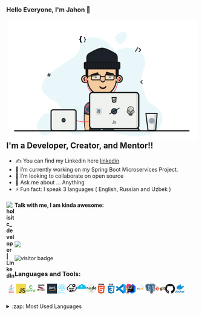 ### Hello Everyone, I'm Jahon  👋

 <img align="right" alt="GIF" src="https://github.com/jbozarov/jbozarov/blob/main/coding.gif?raw=true" width="500" height="320" />


## I'm a Developer, Creator, and Mentor!!
- ✍ You can find my Linkedin here [linkedin]
- 🔭 I’m currently working on my Spring Boot Microservices Project.
- 👯 I’m looking to collaborate on open source
- 💬 Ask me about ... Anything
- ⚡ Fun fact: I speak 3 languages ( English, Russian and Uzbek )


#### Talk with me, I am kinda awesome: [<img align="left" alt="holisitc_developer | LinkedIn" width="22px" src="https://cdn.jsdelivr.net/npm/simple-icons@v3/icons/linkedin.svg" />][linkedin]
<br />



 <br>
  <br>
  <br>
  <img src="https://github-readme-stats.vercel.app/api?username=jbozarov&show_icons=true&line_height=45&include_all_commits=true" />
  <br>
  <br>
  <img src="https://visitor-badge.laobi.icu/badge?page_id=jbozarov" alt="visitor badge"/>
  <br>
</div>

### Languages and Tools:


<img align="left" alt="JAVA" width="26px" src="https://github.com/jbozarov/jbozarov/blob/main/icons/java-original-wordmark.svg" />
<img align="left" alt="JavaScript" width="26px" src="https://raw.githubusercontent.com/github/explore/80688e429a7d4ef2fca1e82350fe8e3517d3494d/topics/javascript/javascript.png"/>
<img align="left" alt="Spring Boot" width="26px" src="https://github.com/jbozarov/jbozarov/blob/main/icons/spring-original-wordmark.svg" />
<img align="left" alt="Maven" width="30px" src="https://github.com/jbozarov/jbozarov/blob/main/icons/apache_maven.png"/>
<img align="left" alt="AWS" width="26px" src="https://github.com/jbozarov/jbozarov/blob/main/icons/aws.jpg" />
<img align="left" alt="React" width="26px" src="https://github.com/jbozarov/jbozarov/blob/main/icons/react-original-wordmark.svg"/>
<img align="left" alt="Rest API" width="26px" src="https://github.com/jbozarov/jbozarov/blob/main/icons/rest-api.png" />
<img align="left" alt="Azure" width="26px" src="https://github.com/jbozarov/jbozarov/blob/main/icons/azure.png" />
<img align="left" alt="Node.js" width="26px" src="https://github.com/jbozarov/jbozarov/blob/main/icons/nodejs-2.svg" />
<img align="left" alt="HTML5" width="26px" src="https://raw.githubusercontent.com/github/explore/80688e429a7d4ef2fca1e82350fe8e3517d3494d/topics/html/html.png" />
<img align="left" alt="CSS3" width="26px" src="https://raw.githubusercontent.com/github/explore/80688e429a7d4ef2fca1e82350fe8e3517d3494d/topics/css/css.png" />
<img align="left" alt="Visual Studio Code" width="26px" src="https://raw.githubusercontent.com/github/explore/80688e429a7d4ef2fca1e82350fe8e3517d3494d/topics/visual-studio-code/visual-studio-code.png" />
<img align="left" alt="Intellij" width="26px" src="https://github.com/jbozarov/jbozarov/blob/main/icons/intellij2_.jpg"/>

<img align="left" alt="MYSQL" width="26px" src="https://github.com/jbozarov/jbozarov/blob/main/icons/mysql.png"/>
<img align="left" alt="postgreSQL" width="26px" src="https://raw.githubusercontent.com/github/explore/80688e429a7d4ef2fca1e82350fe8e3517d3494d/topics/postgresql/postgresql.png" />
<img align="left" alt="Git" width="26px" src="https://raw.githubusercontent.com/github/explore/80688e429a7d4ef2fca1e82350fe8e3517d3494d/topics/git/git.png"/>
<img align="left" alt="GitHub" width="26px" src="https://raw.githubusercontent.com/github/explore/78df643247d429f6cc873026c0622819ad797942/topics/github/github.png" />
<img align="left" alt="Docker" width="26px" src="https://raw.githubusercontent.com/github/explore/80688e429a7d4ef2fca1e82350fe8e3517d3494d/topics/docker/docker.png" />
<!-- <img align="left" alt="Terminal" width="26px" src="https://raw.githubusercontent.com/github/explore/80688e429a7d4ef2fca1e82350fe8e3517d3494d/topics/terminal/terminal.png" /> -->

<br />
<br />
<br />

<details>
  <summary>:zap: Most Used Languages</summary>

<img align="left" alt="Jahon's GitHub Top Languages" src="https://github-readme-stats.vercel.app/api/top-langs/?username=jbozarov" />

</details>

[linkedin]: https://www.linkedin.com/in/john-bozarov
